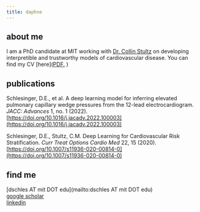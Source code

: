 ```yaml
---
title: daphne
---
```


## about me
I am a PhD candidate at MIT working with [Dr. Collin Stultz](http://imes.mit.edu/people/faculty/stultz-collin/) on developing interpretible and trustworthy models of cardiovascular disease. You can find my CV [here](<a href="daphneschles.github.io/blob/master/documents/cv_dschlesinger.pdf" target="_blank">PDF.</a>
)

## publications
Schlesinger, D.E., et al. A deep learning model for inferring elevated pulmonary capillary wedge pressures from the 12-lead electrocardiogram. *JACC: Advances* 1, no. 1 (2022).  
[https://doi.org/10.1016/j.jacadv.2022.100003](https://doi.org/10.1016/j.jacadv.2022.100003)

Schlesinger, D.E., Stultz, C.M. Deep Learning for Cardiovascular Risk Stratification. *Curr Treat Options Cardio Med* 22, 15 (2020).  
[https://doi.org/10.1007/s11936-020-00814-0](https://doi.org/10.1007/s11936-020-00814-0)

## find me
[dschles AT mit DOT edu](mailto:dschles AT mit DOT edu)  
[google scholar](https://scholar.google.com/citations?user=Y47sEn8AAAAJ&hl=en)  
[linkedin](https://www.linkedin.com/in/dschles/)

